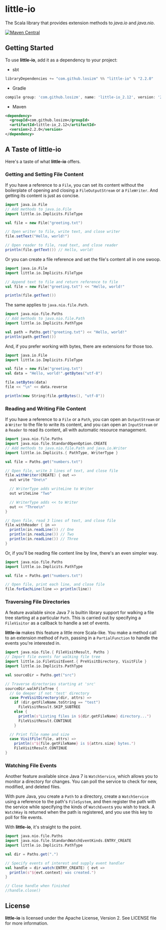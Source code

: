 # little-io

The Scala library that provides extension methods to _java.io_ and _java.nio_.

[![Maven Central](https://img.shields.io/maven-central/v/com.github.losizm/little-io_2.12.svg?label=Maven%20Central)](https://search.maven.org/search?q=g:%22com.github.losizm%22%20AND%20a:%22little-io_2.12%22)

## Getting Started
To use **little-io**, add it as a dependency to your project:

* sbt
```scala
libraryDependencies += "com.github.losizm" %% "little-io" % "2.2.0"
```
* Gradle
```groovy
compile group: 'com.github.losizm', name: 'little-io_2.12', version: '2.2.0'
```
* Maven
```xml
<dependency>
  <groupId>com.github.losizm</groupId>
  <artifactId>little-io_2.12</artifactId>
  <version>2.2.0</version>
</dependency>
```

## A Taste of little-io

Here's a taste of what **little-io** offers.

### Getting and Setting File Content

If you have a reference to a `File`, you can set its content without the
boilerplate of opening and closing a `FileOutputStream` or a `FileWriter`. And
getting its content is just as concise.

```scala
import java.io.File
// Add methods to java.io.File
import little.io.Implicits.FileType

val file = new File("greeting.txt")

// Open writer to file, write text, and close writer
file.setText("Hello, world!")

// Open reader to file, read text, and close reader
println(file.getText()) // Hello, world!
```

Or you can create a file reference and set the file's content all in one swoop.

```scala
import java.io.File
import little.io.Implicits.FileType

// Append text to file and return reference to file
val file = new File("greeting.txt") << "Hello, world!"

println(file.getText())
```

The same applies to `java.nio.file.Path`.

```scala
import java.nio.file.Paths
// Add methods to java.nio.file.Path
import little.io.Implicits.PathType

val path = Paths.get("greeting.txt") << "Hello, world!"
println(path.getText())
```

And, if you prefer working with bytes, there are extensions for those too.

```scala
import java.io.File
import little.io.Implicits.FileType

val file = new File("greeting.txt")
val data = "Hello, world!".getBytes("utf-8")

file.setBytes(data)
file << "\n" << data.reverse

println(new String(file.getBytes(), "utf-8"))
```

### Reading and Writing File Content

If you have a reference to a `File` or a `Path`, you can open an `OutputStream`
or a `Writer` to the file to write its content, and you can open an
`InputStream` or a `Reader` to read its content, all with automatic resource
management.

```scala
import java.nio.file.Paths
import java.nio.file.StandardOpenOption.CREATE
// Add methods to java.nio.file.Path and java.io.Writer
import little.io.Implicits.{ PathType, WriterType }

val file = Paths.get("numbers.txt")

// Open file, write 3 lines of text, and close file
file.withWriter(CREATE) { out =>
  out write "One\n"

  // WriterType adds writeLine to Writer
  out writeLine "Two"

  // WriterType adds << to Writer
  out << "Three\n"
}

// Open file, read 3 lines of text, and close file
file.withReader { in =>
  println(in.readLine()) // One
  println(in.readLine()) // Two
  println(in.readLine()) // Three
}
```

Or, if you'll be reading file content line by line, there's an even simpler way.

```scala
import java.nio.file.Paths
import little.io.Implicits.PathType

val file = Paths.get("numbers.txt")

// Open file, print each line, and close file
file.forEachLine(line => println(line))
```

### Traversing File Directories

A feature available since Java 7 is builtin library support for walking a file
tree starting at a particular `Path`. This is carried out by specifying a
`FileVisitor` as a callback to handle a set of events.

**little-io** makes this feature a little more Scala-like. You make a method
call to an extension method of `Path`, passing in a `PartialFunction` to handle
the events you're interested in.

```scala
import java.nio.file.{ FileVisitResult, Paths }
// Import file events for walking file tree
import little.io.FileVisitEvent.{ PreVisitDirectory, VisitFile }
import little.io.Implicits.PathType

val sourceDir = Paths.get("src")

// Traverse directories starting at 'src'
sourceDir.walkFileTree {
  // Go deeper if not 'test' directory
  case PreVisitDirectory(dir, attrs) =>
    if (dir.getFileName.toString == "test")
      FileVisitResult.SKIP_SUBTREE
    else {
      println(s"Listing files in ${dir.getFileName} directory...")
      FileVisitResult.CONTINUE
    }

  // Print file name and size
  case VisitFile(file, attrs) =>
    println(s"${file.getFileName} is ${attrs.size} bytes.")
    FileVisitResult.CONTINUE
}
```

### Watching File Events

Another feature available since Java 7 is `WatchService`, which allows you to
monitor a directory for changes. You can poll the service to check for new,
modified, and deleted files.

With pure Java, you create a `Path` to a directory, create a `WatchService`
using a reference to the path's `FileSystem`, and then register the path with
the service while specifying the kinds of `WatchEvent`s you wish to track. A
`WatchKey` is returned when the path is registered, and you use this key to poll
for file events.

With **little-io**, it's straight to the point.

```scala
import java.nio.file.Paths
import java.nio.file.StandardWatchEventKinds.ENTRY_CREATE
import little.io.Implicits.PathType

val dir = Paths.get(".")

// Specify events of interest and supply event handler
val handle = dir.watch(ENTRY_CREATE) { evt =>
  println(s"${evt.context} was created.")
}

// Close handle when finished
//handle.close()
```


## License
**little-io** is licensed under the Apache License, Version 2. See LICENSE
file for more information.
